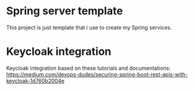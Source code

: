 # Spring server template

This project is just template that i use to create my Spring services. 

# Keycloak integration

Keycloak integration based on these tutorials and documentations:
https://medium.com/devops-dudes/securing-spring-boot-rest-apis-with-keycloak-1d760b2004e

